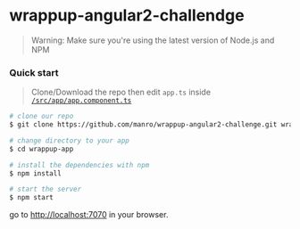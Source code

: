 # wrappup-angular2-challendge

>Warning: Make sure you're using the latest version of Node.js and NPM

### Quick start

> Clone/Download the repo then edit `app.ts` inside [`/src/app/app.component.ts`](/src/app/app.component.ts)

```bash
# clone our repo
$ git clone https://github.com/manro/wrappup-angular2-challenge.git wrappup-app

# change directory to your app
$ cd wrappup-app

# install the dependencies with npm
$ npm install

# start the server
$ npm start
```
go to [http://localhost:7070](http://localhost:7070) in your browser.
